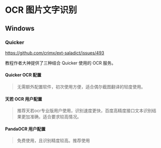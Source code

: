 # OCR 图片文字识别

## Windows

### Quicker

<https://github.com/crimx/ext-saladict/issues/493>

教程作者大神提供了三种结合 Quicker 使用的 OCR 服务。

#### Quicker OCR 配置

> 无需额外配置软件，初次使用方便，适合偶尔截图翻译的轻度使用。

#### 天若 OCR 用户配置

> 推荐天若ocr专业版用户使用，识别速度更快，百度高精度接口文本识别结果更加准确，适合要求较高情况。

#### PandaOCR 用户配置

> 免费使用，且识别精度较高。推荐使用
